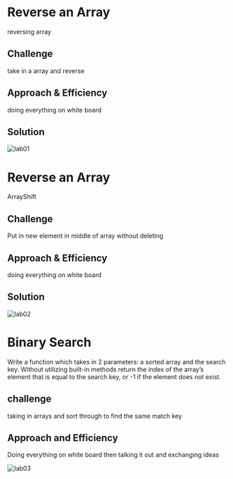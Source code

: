 # Reverse an Array
reversing array

## Challenge
take in a array and reverse

## Approach & Efficiency
doing everything on white board
## Solution
![lab01](../assets/ArrayReverse.jpg)

# Reverse an Array
ArrayShift

## Challenge
Put in new element in middle of array without deleting

## Approach & Efficiency
doing everything on white board
## Solution
![lab02](../assets/ArrayShift.jpg.jpg)

# Binary Search
Write a function which takes in 2 parameters: a sorted array and the search key. Without utilizing built-in methods return the index of the array’s element that is equal to the search key, or -1 if the element does not exist.

## challenge
taking in arrays and sort through to find the same match key

## Approach and Efficiency
Doing everything on white board then talking it out and exchanging ideas

![lab03](../assets/lab03binarysearch.jpg)
